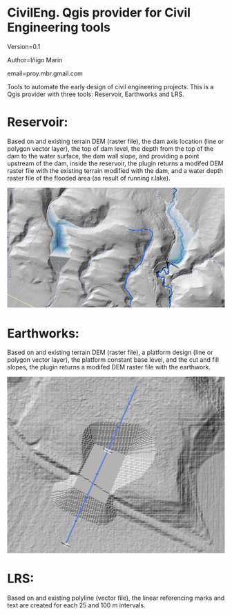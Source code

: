 # CivilEng. Qgis provider for Civil Engineering tools
Version=0.1

Author=Iñigo Marin

email=proy.mbr.gmail.com


Tools to automate the early design of civil engineering projects. This is a Qgis provider with three tools: Reservoir, Earthworks and LRS.

# Reservoir:
Based on and existing terrain DEM (raster file), the dam axis location (line or polygon vector layer), the top of dam level, the depth from the top of the dam to the water surface, the dam wall slope, and providing a point upstream of the dam, inside the reservoir, the plugin returns a modifed DEM raster file with the existing terrain modified with the dam, and a water depth raster file of the flooded area (as result of running r.lake). 


![Reservoir Sample image](/support/Reservoir_sample_image.png)



# Earthworks: 
Based on and existing terrain DEM (raster file), a platform design (line or polygon vector layer), the platform constant base level, and the cut and fill slopes, the plugin returns a modifed DEM raster file with the earthwork.

![Earthworks Sample image](/support/LRS_sample_image.png)

# LRS:
Based on and existing polyline (vector file), the linear referencing marks and text are created for each 25 and 100 m intervals.
